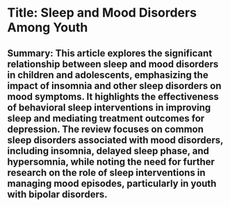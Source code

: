 # Title: Sleep and Mood Disorders Among Youth

## Summary: This article explores the significant relationship between sleep and mood disorders in children and adolescents, emphasizing the impact of insomnia and other sleep disorders on mood symptoms. It highlights the effectiveness of behavioral sleep interventions in improving sleep and mediating treatment outcomes for depression. The review focuses on common sleep disorders associated with mood disorders, including insomnia, delayed sleep phase, and hypersomnia, while noting the need for further research on the role of sleep interventions in managing mood episodes, particularly in youth with bipolar disorders.